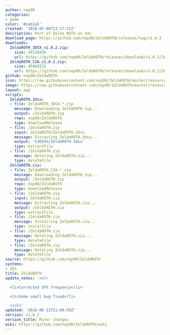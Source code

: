 ```yaml
---
author: nop90
categories:
- game
color: '#ceb1a5'
created: '2016-05-06T23:17:31Z'
description: Port of Zelda ROTH on 3ds
download_page: https://github.com/nop90/ZeldaROTH/releases/tag/v1.0.2
downloads:
  ZeldaROTH_3DSX_v1.0.2.zip:
    size: 44110456
    url: https://github.com/nop90/ZeldaROTH/releases/download/v1.0.2/ZeldaROTH_3DSX_v1.0.2.zip
  ZeldaROTH_CIA_v1.0.2.zip:
    size: 45068215
    url: https://github.com/nop90/ZeldaROTH/releases/download/v1.0.2/ZeldaROTH_CIA_v1.0.2.zip
github: nop90/ZeldaROTH
icon: https://raw.githubusercontent.com/nop90/ZeldaROTH/master/resources/icon.png
image: https://raw.githubusercontent.com/nop90/ZeldaROTH/master/resources/banner.png
layout: app
scripts:
  ZeldaROTH.3dsx:
  - file: ZeldaROTH_3DSX.*.zip
    message: Downloading ZeldaROTH zip...
    output: /ZeldaROTH.zip
    repo: nop90/ZeldaROTH
    type: downloadRelease
  - file: /ZeldaROTH.zip
    input: ZeldaROTH/ZeldaROTH.3dsx
    message: Extracting ZeldaROTH.3dsx...
    output: '%3DSX%/ZeldaROTH.3dsx'
    type: extractFile
  - file: /ZeldaROTH.zip
    message: Deleting ZeldaROTH.zip...
    type: deleteFile
  ZeldaROTH.cia:
  - file: ZeldaROTH_CIA.*.zip
    message: Downloading ZeldaROTH zip...
    output: /ZeldaROTH.zip
    repo: nop90/ZeldaROTH
    type: downloadRelease
  - file: /ZeldaROTH.zip
    input: ZeldaROTH.cia
    message: Extracting ZeldaROTH.cia...
    output: /ZeldaROTH.cia
    type: extractFile
  - file: /ZeldaROTH.cia
    message: Installing ZeldaROTH.cia...
    type: installCia
  - file: /ZeldaROTH.cia
    message: Deleting ZeldaROTH.cia...
    type: deleteFile
  - file: /ZeldaROTH.zip
    message: Deleting ZeldaROTH.zip...
    type: deleteFile
source: https://github.com/nop90/ZeldaROTH
systems:
- 3DS
title: ZeldaROTH
update_notes: '<ul>

  <li>Corrected SFX frequency</li>

  <li>Some small bug fixed</li>

  </ul>'
updated: '2016-06-11T21:08:59Z'
version: v1.0.2
version_title: Minor changes
wiki: https://github.com/nop90/ZeldaROTH/wiki
---
```

